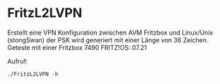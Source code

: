 # FritzL2LVPN
Erstellt eine VPN Konfiguration zwischen AVM Fritzbox und Linux/Unix (stongSwan)
der PSK wird generiert mit einer Länge von 36 Zeichen.
Geteste mit einer Fritzbox 7490 FRITZ!OS: 07.21

Aufruf:
```
./FritzL2LVPN -h


